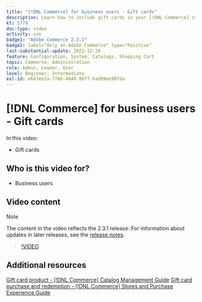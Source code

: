 ```yaml
---
title: "[!DNL Commerce] for business users - Gift cards"
description: Learn how to include gift cards in your [!DNL Commerce] store.
kt: 5774
doc-type: video
activity: use
badge1: "Adobe Commerce 2.3.1"
badge2: label="Only on Adobe Commerce" type="Positive"
last-substantial-update: 2022-12-28
feature: Configuration, System, Catalogs, Shopping Cart
topic: Commerce, Administration
role: Admin, Leader, User
level: Beginner, Intermediate
exl-id: e643ee2a-776b-4840-8bff-6ad99ee98fda
---
```

# [!DNL Commerce] for business users - Gift cards

In this video:

- Gift cards

## Who is this video for?

- Business users

## Video content

>[!NOTE]
>
>The content in the video reflects the 2.3.1 release. For information about updates in later releases, see the [release notes](https://experienceleague.adobe.com/docs/commerce-operations/release/notes/overview.html).

>[!VIDEO](https://video.tv.adobe.com/v/35959?quality=12&learn=on)

## Additional resources

[Gift card product - [!DNL Commerce] Catalog Management Guide](https://experienceleague.adobe.com/docs/commerce-admin/catalog/products/types/product-gift-card-create.html)
[Gift card purchase and redemption - [!DNL Commerce] Stores and Purchase Experience Guide](https://experienceleague.adobe.com/docs/commerce-admin/stores-sales/point-of-purchase/gift-cards/product-gift-card-workflow.html)

